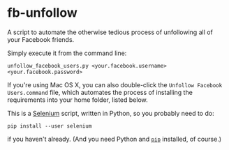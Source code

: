 fb-unfollow
===========

A script to automate the otherwise tedious process of unfollowing all of your Facebook friends.

Simply execute it from the command line:

    unfollow_facebook_users.py <your.facebook.username> <your.facebook.password>

If you're using Mac OS X, you can also double-click the `Unfollow Facebook Users.command` file, which automates the process of installing the requirements into your home folder, listed below.

This is a [Selenium](http://SeleniumHQ.org/) script, written in Python, so you probably need to do:

    pip install --user selenium

if you haven't already. (And you need Python and [`pip`](http://pip-installer.org/) installed, of course.)
